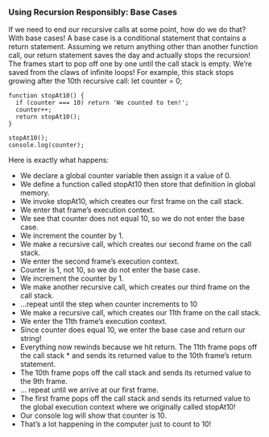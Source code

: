 ### Using Recursion Responsibly: Base Cases

If we need to end our recursive calls at some point, how do we do that? With base cases!
A base case is a conditional statement that contains a return statement. Assuming we return anything other than another function call, our return statement saves the day and actually stops the recursion! The frames start to pop off one by one until the call stack is empty. We’re saved from the claws of infinite loops!
For example, this stack stops growing after the 10th recursive call:
let counter = 0;
```
function stopAt10() {
  if (counter === 10) return 'We counted to ten!';
  counter++;
  return stopAt10();
}

stopAt10();
console.log(counter);
```

Here is exactly what happens:
* We declare a global counter variable then assign it a value of 0.
* We define a function called stopAt10 then store that definition in global memory.
* We invoke stopAt10, which creates our first frame on the call stack.
* We enter that frame’s execution context.
* We see that counter does not equal 10, so we do not enter the base case.
* We increment the counter by 1.
* We make a recursive call, which creates our second frame on the call stack.
* We enter the second frame’s execution context.
* Counter is 1, not 10, so we do not enter the base case.
* We increment the counter by 1.
* We make another recursive call, which creates our third frame on the call stack.
* …repeat until the step when counter increments to 10
* We make a recursive call, which creates our 11th frame on the call stack.
* We enter the 11th frame’s execution context.
* Since counter does equal 10, we enter the base case and return our string!
* Everything now rewinds because we hit return. The 11th frame pops off the call stack * and sends its returned value to the 10th frame’s return statement.
* The 10th frame pops off the call stack and sends its returned value to the 9th frame.
* … repeat until we arrive at our first frame.
* The first frame pops off the call stack and sends its returned value to the global execution context where we originally called stopAt10!
* Our console log will show that counter is 10.
* That’s a lot happening in the computer just to count to 10!
